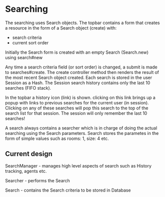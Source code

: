 # Searching

The searching uses Search objects. 
The topbar contains a form that creates a resource in the form of a Search object (create) with: 

- search criteria 
- current sort order

Initially the Search form is created with an empty Search (Search.new) using search#new

Any time a search criteria field (or sort order) is changed, a submit is made to
searches#create. The create controller method then renders the result of the most recent Search object created. Each search is stored in the user Session as a Hash.
The Session search history contains only the last 10 searches (FIFO stack).

In the topbar a history icon (link) is shown. clicking on this link brings up a popup with links to previous searches for the current user (in session). Clicking on any of these searches will pop this search to the top of the search list for that session.
The session will only remember the last 10 searches!

A search always contains a searcher which is in charge of doing the actual searching using the Search parameters. Search stores the parametes in the form of simple values such as rooms: 1, size: 4 etc.

## Current design

SearchManager - manages high level aspects of search such as History tracking, agents etc.

Searcher - performs the Search

Search - contains the Search criteria to be stored in Database
